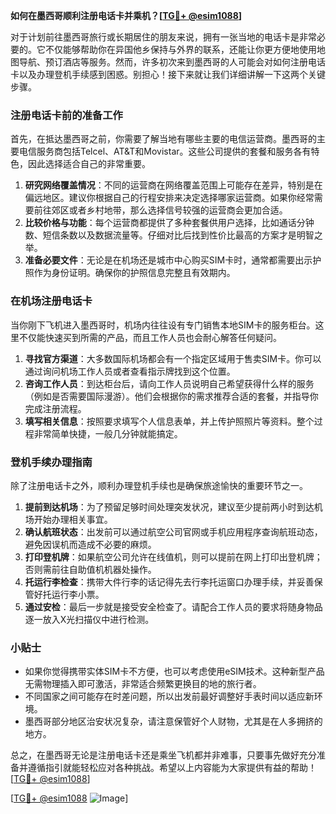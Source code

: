 **如何在墨西哥顺利注册电话卡并乘机？[[TG💪+ @esim1088](https://t.me/s/esim1088)]**

对于计划前往墨西哥旅行或长期居住的朋友来说，拥有一张当地的电话卡是非常必要的。它不仅能够帮助你在异国他乡保持与外界的联系，还能让你更方便地使用地图导航、预订酒店等服务。然而，许多初次来到墨西哥的人可能会对如何注册电话卡以及办理登机手续感到困惑。别担心！接下来就让我们详细讲解一下这两个关键步骤。

### 注册电话卡前的准备工作

首先，在抵达墨西哥之前，你需要了解当地有哪些主要的电信运营商。墨西哥的主要电信服务商包括Telcel、AT&T和Movistar。这些公司提供的套餐和服务各有特色，因此选择适合自己的非常重要。

1. **研究网络覆盖情况**：不同的运营商在网络覆盖范围上可能存在差异，特别是在偏远地区。建议你根据自己的行程安排来决定选择哪家运营商。如果你经常需要前往郊区或者乡村地带，那么选择信号较强的运营商会更加合适。
2. **比较价格与功能**：每个运营商都提供了多种套餐供用户选择，比如通话分钟数、短信条数以及数据流量等。仔细对比后找到性价比最高的方案才是明智之举。
3. **准备必要文件**：无论是在机场还是城市中心购买SIM卡时，通常都需要出示护照作为身份证明。确保你的护照信息完整且有效期内。

### 在机场注册电话卡

当你刚下飞机进入墨西哥时，机场内往往设有专门销售本地SIM卡的服务柜台。这里不仅能快速买到所需的产品，而且工作人员也会耐心解答任何疑问。

1. **寻找官方渠道**：大多数国际机场都会有一个指定区域用于售卖SIM卡。你可以通过询问机场工作人员或者查看指示牌找到这个位置。
2. **咨询工作人员**：到达柜台后，请向工作人员说明自己希望获得什么样的服务（例如是否需要国际漫游）。他们会根据你的需求推荐合适的套餐，并指导你完成注册流程。
3. **填写相关信息**：按照要求填写个人信息表单，并上传护照照片等资料。整个过程非常简单快捷，一般几分钟就能搞定。

### 登机手续办理指南

除了注册电话卡之外，顺利办理登机手续也是确保旅途愉快的重要环节之一。

1. **提前到达机场**：为了预留足够时间处理突发状况，建议至少提前两小时到达机场开始办理相关事宜。
2. **确认航班状态**：出发前可以通过航空公司官网或手机应用程序查询航班动态，避免因误机而造成不必要的麻烦。
3. **打印登机牌**：如果航空公司允许在线值机，则可以提前在网上打印出登机牌；否则需前往自助值机机器处操作。
4. **托运行李检查**：携带大件行李的话记得先去行李托运窗口办理手续，并妥善保管好托运行李小票。
5. **通过安检**：最后一步就是接受安全检查了。请配合工作人员的要求将随身物品逐一放入X光扫描仪中进行检测。

### 小贴士

- 如果你觉得携带实体SIM卡不方便，也可以考虑使用eSIM技术。这种新型产品无需物理插入即可激活，非常适合频繁更换目的地的旅行者。
- 不同国家之间可能存在时差问题，所以出发前最好调整好手表时间以适应新环境。
- 墨西哥部分地区治安状况复杂，请注意保管好个人财物，尤其是在人多拥挤的地方。

总之，在墨西哥无论是注册电话卡还是乘坐飞机都并非难事，只要事先做好充分准备并遵循指引就能轻松应对各种挑战。希望以上内容能为大家提供有益的帮助！[[TG💪+ @esim1088](https://t.me/s/esim1088)]

[[TG💪+ @esim1088](https://t.me/s/esim1088) ![Image](https://i.postimg.cc/4NQfJmqS/Snipaste-2025-05-13-00-14-12.png)]